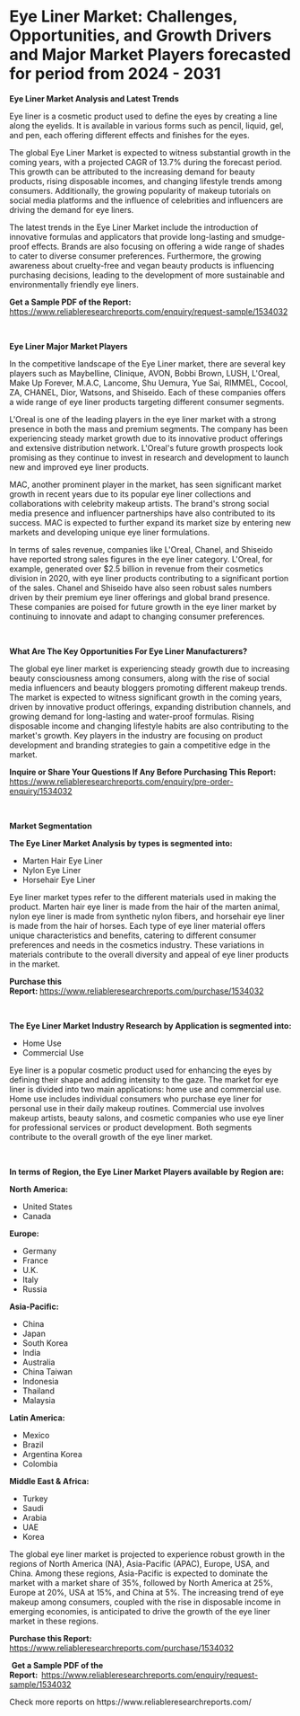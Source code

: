 <p><h1>Eye Liner Market: Challenges, Opportunities, and Growth Drivers and Major Market Players forecasted for period from 2024 - 2031</h1></p><p><strong>Eye Liner Market Analysis and Latest Trends</strong></p>
<p><p>Eye liner is a cosmetic product used to define the eyes by creating a line along the eyelids. It is available in various forms such as pencil, liquid, gel, and pen, each offering different effects and finishes for the eyes.</p><p>The global Eye Liner Market is expected to witness substantial growth in the coming years, with a projected CAGR of 13.7% during the forecast period. This growth can be attributed to the increasing demand for beauty products, rising disposable incomes, and changing lifestyle trends among consumers. Additionally, the growing popularity of makeup tutorials on social media platforms and the influence of celebrities and influencers are driving the demand for eye liners.</p><p>The latest trends in the Eye Liner Market include the introduction of innovative formulas and applicators that provide long-lasting and smudge-proof effects. Brands are also focusing on offering a wide range of shades to cater to diverse consumer preferences. Furthermore, the growing awareness about cruelty-free and vegan beauty products is influencing purchasing decisions, leading to the development of more sustainable and environmentally friendly eye liners.</p></p>
<p><strong>Get a Sample PDF of the Report:&nbsp;</strong> <a href="https://www.reliableresearchreports.com/enquiry/request-sample/1534032">https://www.reliableresearchreports.com/enquiry/request-sample/1534032</a></p>
<p>&nbsp;</p>
<p><strong>Eye Liner Major Market Players</strong></p>
<p><p>In the competitive landscape of the Eye Liner market, there are several key players such as Maybelline, Clinique, AVON, Bobbi Brown, LUSH, L'Oreal, Make Up Forever, M.A.C, Lancome, Shu Uemura, Yue Sai, RIMMEL, Cocool, ZA, CHANEL, Dior, Watsons, and Shiseido. Each of these companies offers a wide range of eye liner products targeting different consumer segments.</p><p>L'Oreal is one of the leading players in the eye liner market with a strong presence in both the mass and premium segments. The company has been experiencing steady market growth due to its innovative product offerings and extensive distribution network. L'Oreal's future growth prospects look promising as they continue to invest in research and development to launch new and improved eye liner products.</p><p>MAC, another prominent player in the market, has seen significant market growth in recent years due to its popular eye liner collections and collaborations with celebrity makeup artists. The brand's strong social media presence and influencer partnerships have also contributed to its success. MAC is expected to further expand its market size by entering new markets and developing unique eye liner formulations.</p><p>In terms of sales revenue, companies like L'Oreal, Chanel, and Shiseido have reported strong sales figures in the eye liner category. L'Oreal, for example, generated over $2.5 billion in revenue from their cosmetics division in 2020, with eye liner products contributing to a significant portion of the sales. Chanel and Shiseido have also seen robust sales numbers driven by their premium eye liner offerings and global brand presence. These companies are poised for future growth in the eye liner market by continuing to innovate and adapt to changing consumer preferences.</p></p>
<p>&nbsp;</p>
<p><strong>What Are The Key Opportunities For Eye Liner Manufacturers?</strong></p>
<p><p>The global eye liner market is experiencing steady growth due to increasing beauty consciousness among consumers, along with the rise of social media influencers and beauty bloggers promoting different makeup trends. The market is expected to witness significant growth in the coming years, driven by innovative product offerings, expanding distribution channels, and growing demand for long-lasting and water-proof formulas. Rising disposable income and changing lifestyle habits are also contributing to the market's growth. Key players in the industry are focusing on product development and branding strategies to gain a competitive edge in the market.</p></p>
<p><strong>Inquire or Share Your Questions If Any Before Purchasing This Report:</strong> <a href="https://www.reliableresearchreports.com/enquiry/pre-order-enquiry/1534032">https://www.reliableresearchreports.com/enquiry/pre-order-enquiry/1534032</a></p>
<p>&nbsp;</p>
<p><strong>Market Segmentation</strong></p>
<p><strong>The Eye Liner Market Analysis by types is segmented into:</strong></p>
<p><ul><li>Marten Hair Eye Liner</li><li>Nylon Eye Liner</li><li>Horsehair Eye Liner</li></ul></p>
<p><p>Eye liner market types refer to the different materials used in making the product. Marten hair eye liner is made from the hair of the marten animal, nylon eye liner is made from synthetic nylon fibers, and horsehair eye liner is made from the hair of horses. Each type of eye liner material offers unique characteristics and benefits, catering to different consumer preferences and needs in the cosmetics industry. These variations in materials contribute to the overall diversity and appeal of eye liner products in the market.</p></p>
<p><strong>Purchase this Report:&nbsp;</strong><a href="https://www.reliableresearchreports.com/purchase/1534032">https://www.reliableresearchreports.com/purchase/1534032</a></p>
<p>&nbsp;</p>
<p><strong>The Eye Liner Market Industry Research by Application is segmented into:</strong></p>
<p><ul><li>Home Use</li><li>Commercial Use</li></ul></p>
<p><p>Eye liner is a popular cosmetic product used for enhancing the eyes by defining their shape and adding intensity to the gaze. The market for eye liner is divided into two main applications: home use and commercial use. Home use includes individual consumers who purchase eye liner for personal use in their daily makeup routines. Commercial use involves makeup artists, beauty salons, and cosmetic companies who use eye liner for professional services or product development. Both segments contribute to the overall growth of the eye liner market.</p></p>
<p>&nbsp;</p>
<p><strong>In terms of Region, the Eye Liner Market Players available by Region are:</strong></p>
<p>
    <p> <strong> North America: </strong>
        <ul>
            <li>United States</li>
            <li>Canada</li>
        </ul>
        </p> 
    <p> <strong> Europe: </strong>
        <ul>
            <li>Germany</li>
            <li>France</li>
            <li>U.K.</li>
            <li>Italy</li>
            <li>Russia</li>
        </ul>
        </p> 
    <p> <strong> Asia-Pacific: </strong>
        <ul>
            <li>China</li>
            <li>Japan</li>
            <li>South Korea</li>
            <li>India</li>
            <li>Australia</li>
            <li>China Taiwan</li>
            <li>Indonesia</li>
            <li>Thailand</li>
            <li>Malaysia</li>
        </ul>
        </p> 
    <p> <strong> Latin America: </strong>
        <ul>
            <li>Mexico</li>
            <li>Brazil</li>
            <li>Argentina Korea</li>
            <li>Colombia</li>
        </ul>
        </p> 
    <p> <strong> Middle East & Africa: </strong>
        <ul>
            <li>Turkey</li>
            <li>Saudi</li>
            <li>Arabia</li>
            <li>UAE</li>
            <li>Korea</li>
        </ul>
    </p>
    </p>
<p><p>The global eye liner market is projected to experience robust growth in the regions of North America (NA), Asia-Pacific (APAC), Europe, USA, and China. Among these regions, Asia-Pacific is expected to dominate the market with a market share of 35%, followed by North America at 25%, Europe at 20%, USA at 15%, and China at 5%. The increasing trend of eye makeup among consumers, coupled with the rise in disposable income in emerging economies, is anticipated to drive the growth of the eye liner market in these regions.</p></p>
<p><strong>Purchase this Report: </strong><a href="https://www.reliableresearchreports.com/purchase/1534032">https://www.reliableresearchreports.com/purchase/1534032</a></p>
<p>&nbsp;<strong>Get a Sample PDF of the Report:&nbsp;&nbsp;</strong><a href="https://www.reliableresearchreports.com/enquiry/request-sample/1534032">https://www.reliableresearchreports.com/enquiry/request-sample/1534032</a></p>
<p><strong></strong></p>
<p>Check more reports on https://www.reliableresearchreports.com/</p>